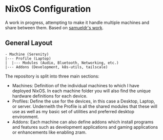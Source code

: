 # NixOS Configuration

A work in progress, attempting to make it handle multiple machines and share between them. Based on [samueldr's work](https://gitlab.com/samueldr/nixos-configuration).

## General Layout

```
- Machine (Serenity)
|--- Profile (Laptop)
|  |--- Modules (Audio, Bluetooth, Networking, etc.)
|--- Addons (Development, k8s-utils, tailscale)
```

The repository is split into three main sections:
- Machines: Definition of the individual machines to which I have deployed NixOS. In each machine folder you will also find the unique hardware definitions for each device. 
- Profiles: Define the use for the devices, in this case a Desktop, Laptop, or server. Underneith the Profile is all the shared modules that these will use as well as my basic set of utilities and preferred desktop environment. 
- Addons: Each machine can also define addons which install programs and features such as development applications and gaming applications or enhancements like enabling zram.   